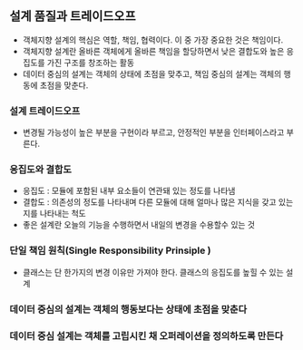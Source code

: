 ## 설계 품질과 트레이드오프
* 객체지향 설계의 핵심은 역할, 책임, 협력이다. 이 중 가장 중요한 것은 책임이다.
* 객체지향 설계란 올바른 객체에게 올바른 책임을 할당하면서 낮은 결합도와 높은 응집도를 가진 구조를 창조하는 활동
* 데이터 중심의 설계는 객체의 상태에 초점을 맞추고, 책임 중심의 설계는 객체의 행동에 초점을 맞춘다.

### 설계 트레이드오프
* 변경될 가능성이 높은 부분을 구현이라 부르고, 안정적인 부분을 인터페이스라고 부른다.

### 응집도와 결합도
* 응집도 : 모듈에 포함된 내부 요소들이 연관돼 있는 정도를 나타냄
* 결합도 : 의존성의 정도를 나타내며 다른 모듈에 대해 얼마나 많은 지식을 갖고 있는지를 나타내는 척도
* 좋은 설계란 오늘의 기능을 수행하면서 내일의 변경을 수용할수 있는 것

### 단일 책임 원칙(Single Responsibility Prinsiple )
* 클래스는 단 한가지의 변경 이유만 가져야 한다. 클래스의 응집도를 높힐 수 있는 설계

### 데이터 중심의 설계는 객체의 행동보다는 상태에 초점을 맞춘다
### 데이터 중심 설계는 객체를 고립시킨 채 오퍼레이션을 정의하도록 만든다
